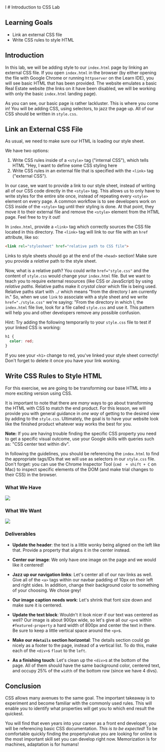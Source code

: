I # Introduction to CSS Lab

## Learning Goals

- Link an external CSS file
- Write CSS rules to style HTML

## Introduction

In this lab, we will be adding style to our `index.html` page by linking an
external CSS file. If you open `index.html` in the browser (by either opening
the file with Google Chrome or running `httpserver` on the Learn IDE), you will
see basic HTML that has been provided. The website emulates a basic Real Estate
website (the links on it have been disabled, we will be working with only the
basic `index.html` landing page).

As you can see, our basic page is rather lackluster. This is where you come in!
You will be adding CSS, using selectors, to jazz the page up. All of our CSS
should be written in `style.css`.

## Link an External CSS File

As usual, we need to make sure our HTML is loading our style sheet.

We have two options:

1. Write CSS rules inside of a `<style>` tag ("internal CSS"), which tells HTML
   "Hey, I want to define some CSS styling here
2. Write CSS rules in an external file that is specified with the `<link>` tag
   ("external CSS").

In our case, we want to provide a link to our style sheet, instead of writing
all of our CSS code directly in the  `<style>` tag. This allows us to only have
to write styles for the entire site once, instead of repeating every `<style>`
element on every page.  A common workflow is to see developers work on CSS
inside of the `<style>` tag until their styling is done. At that point, they
move it to their external file and remove the `<style>` element from the HTML
page. Feel free to try it out!

In `index.html`, provide a `<link>` tag which correctly sources the CSS file
located in this directory. The `<link>` tag will link to our file with an `href`
attribute, like so:

```HTML
<link rel="stylesheet" href="relative path to CSS file">
```

Links to style sheets should go at the end of the `<head>` section! Make sure
you provide a _relative_ path to the style sheet.

Now, what is a relative path? You could write `href="style.css"` and the content
of `style.css` would change your `index.html` file. But we want to teach you to
require external resources (like CSS or JavaScript) by using _relative paths_.
Relative paths make it _crystal clear_ which file is being used. Relative paths
start with `./` which means "from the directory I am currently in." So, when we
use `link` to associate with a style sheet and we write `href="./style.css"`
we're saying: "From the directory in which I, the `index.html` file live, look
for a file called `style.css` and use it. This pattern will help you and other
developers remove any possible confusion.

Hint: Try adding the following temporarily to your `style.css` file to test if
your linked CSS is working:

```CSS
h1 {
  color: red;
}
```

If you see your `<h1>` change to red, you've linked your style sheet correctly!
Don't forget to delete it once you have your link working.

## Write CSS Rules to Style HTML

For this exercise, we are going to be transforming our base HTML into a more
exciting version using CSS.

It is important to note that there are _many_ ways to go about transforming the
HTML with CSS to match the end product. For this lesson, we will provide you
with general guidance in _one way_ of getting to the desired view by adding to
the `style.css`. Ultimately, the goal is to have your website look like the
finished product whatever way works the best for you.

**Note:** If you are having trouble finding the specific CSS property you need
to get a specific visual outcome, use your Google skills with queries such as:
"CSS center text within div".

In following the guidelines, you should be referencing the `index.html` to find
the appropriate tags/IDs that we will use as selectors in our `style.css` file.
Don't forget: you can use the Chrome Inspector Tool (`cmd  + shift + C` on Mac)
to inspect specific elements of the DOM (and make trial changes to their CSS) in
the browser.

### What We Have

![](https://curriculum-content.s3.amazonaws.com/fewds-css/css-fundamentals-lab-incomplete.png)

### What We Want

![](https://curriculum-content.s3.amazonaws.com/fewds-css/css-fundamentals-lab-complete.png)

### Deliverables

- **Update the header**: the text is a little wonky being aligned on the left
  like that. Provide a property that aligns it in the center instead.

- **Center our image**: We only have one image on the page and we would like it
  centered!

- **Jazz up our navigation links**: Let's center all of our nav links as well.
  Give all of the `<a>` tags within our navbar padding of 10px on their left and
  right sides. In addition, change their background color to something of your
  choosing. We chose grey!

- **Our image caption needs work**: Let's shrink that font size down and make
  sure it is centered.

- **Update the text block**: Wouldn't it look nicer if our text was centered as
  well? Our image is about 900px wide, so let's give all our `<p>`s within
  `#featured-property` a hard width of 800px and center the text in there. Be
  sure to keep a little vertical space around the `<p>`s.

- **Make our `#details` section horizontal**: The details section could go
  nicely as a footer to the page, instead of a vertical list. To do this, make
  each of the `<div>`s `float` to the `left`.

- **As a finishing touch**: Let's clean up the `<div>`s at the bottom of the
  page. All of them should have the same background color, centered text, and
  occupy 25% of the `width` of the bottom row (since we have 4 divs).

## Conclusion

CSS allows many avenues to the same goal. The important takeaway is to
experiment and become familiar with the commonly used rules. This will enable
you to identify what properties will get you to which end result the quickest.

You will find that even years into your career as a front end developer, you
will be referencing basic CSS documentation. _This is to be expected!_ To be
comfortable quickly finding the property/value you are looking for online is the
most important skill set you can develop right now. Memorization is for machines,
adaptation is for humans!

[unstyled]: https://curriculum-content.s3.amazonaws.com/web-development/unstyled-codepen.jpeg
[styled]: https://curriculum-content.s3.amazonaws.com/web-development/styled-codepen.jpeg
